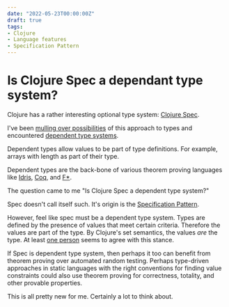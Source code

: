 ```yaml
---
date: "2022-05-23T00:00:00Z"
draft: true
tags:
- Clojure
- Language features
- Specification Pattern
---
```


# Is Clojure Spec a dependant type system?

<!-- TODO: consider how the except will work, or if I just want to nerf the excerpt -->
Clojure has a rather interesting optional type system: [Clojure Spec](https://clojure.org/about/spec). 

I've been [mulling over possibilities](TODO) of this approach to types and encountered [dependent type systems](TODO).

Dependent types allow values to be part of type definitions. For example, arrays with length as part of their type.

Dependent types are the back-bone of various theorem proving languages like [Idris](https://www.idris-lang.org/), [Coq](https://en.wikipedia.org/wiki/Coq), and [F*](https://www.fstar-lang.org/). 

The question came to me "Is Clojure Spec a dependent type system?"

Spec doesn't call itself such. It's origin is the [Specification Pattern](https://en.wikipedia.org/wiki/Specification_pattern).

However, feel like spec must be a dependent type system. Types are defined by the presence of values that meet certain criteria. 
Therefore the values are part of the type. By Clojure's set semantics, the values *are* the type. At least [one person](https://blog.jeaye.com/2017/05/31/clojure-spec/#simple-math) seems to agree with this stance.

If Spec is dependent type system, then perhaps it too can benefit from theorem proving over automated random testing. Perhaps type-driven approaches in static languages with the right conventions for finding value constraints could also use theorem proving for correctness, totality, and other provable properties.

This is all pretty new for me. Certainly a lot to think about.